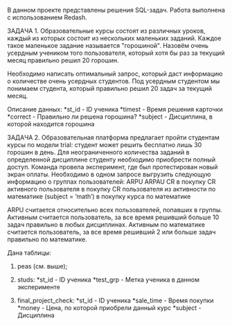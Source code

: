 В данном проекте представлены решения SQL-задач.
Работа выполнена с использованием Redash.

ЗАДАЧА 1.
Образовательные курсы состоят из различных уроков, каждый из которых состоит из нескольких маленьких заданий. Каждое такое маленькое задание называется "горошиной".
Назовём очень усердным учеником того пользователя, который хотя бы раз за текущий месяц правильно решил 20 горошин.

Необходимо написать оптимальный запрос, который даст информацию о количестве очень усердных студентов. Под усердным студентом мы понимаем студента, который правильно решил 20 задач за текущий месяц.

Описание данных:
    *st_id - ID ученика
    *timest - Время решения карточки
    *correct - Правильно ли решена горошина?
    *subject - Дисциплина, в которой находится горошина


ЗАДАЧА 2.
Образовательная платформа предлагает пройти студентам курсы по модели trial: студент может решить бесплатно лишь 30 горошин в день. Для неограниченного количества заданий в определенной дисциплине студенту необходимо приобрести полный доступ. Команда провела эксперимент, где был протестирован новый экран оплаты.
Необходимо в одном запросе выгрузить следующую информацию о группах пользователей:
    ARPU 
    ARPAU 
    CR в покупку 
    СR активного пользователя в покупку 
    CR пользователя из активности по математике (subject = ’math’) в покупку курса по математике

ARPU считается относительно всех пользователей, попавших в группы.
Активным считается пользователь, за все время решивший больше 10 задач правильно в любых дисциплинах.
Активным по математике считается пользователь, за все время решивший 2 или больше задач правильно по математике.

Дана таблицы: 
1) peas (см. выше); 
2) studs:
    *st_id - ID ученика
    *test_grp - Метка ученика в данном эксперименте

3) final_project_check:
    *st_id - ID ученика
    *sale_time - Время покупки
    *money - Цена, по которой приобрели данный курс
    *subject - Дисциплина

